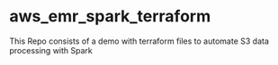 # aws_emr_spark_terraform
This Repo consists of a demo with terraform files to automate S3 data processing with Spark
